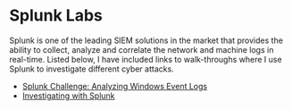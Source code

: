 # Splunk Labs

Splunk is one of the leading SIEM solutions in the market that provides the ability to collect, analyze and correlate the network and machine logs in real-time. Listed below, I have included links to walk-throughs where I use Splunk to investigate different cyber attacks.

- [Splunk Challenge: Analyzing Windows Event Logs](https://github.com/emann615/Splunk-Labs/blob/main/Labs/Splunk-Challenge-Analyzing-Windows-Event-Logs.md)
- [Investigating with Splunk](https://github.com/emann615/Splunk-Labs/blob/main/Labs/Investigating-with-Splunk.md)
